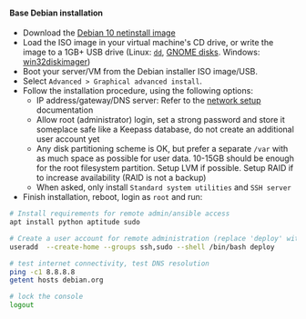 #### Base Debian installation

- Download the [Debian 10 netinstall image](https://cdimage.debian.org/debian-cd/current/amd64/iso-cd/debian-10.1.0-amd64-netinst.iso)
- Load the ISO image in your virtual machine's CD drive, or write the image to a 1GB+ USB drive (Linux: [`dd`](https://wiki.archlinux.org/index.php/USB_flash_installation_media#In_GNU.2FLinux), [GNOME disks](https://www.techrepublic.com/article/how-to-create-disk-images-using-gnome-disk/). Windows: [win32diskimager](http://sourceforge.net/projects/win32diskimager/))
- Boot your server/VM from the Debian installer ISO image/USB.
- Select `Advanced > Graphical advanced install`.
- Follow the installation procedure, using the following options:
  - IP address/gateway/DNS server: Refer to the [network setup](network.md) documentation
  - Allow root (administrator) login, set a strong password and store it someplace safe like a Keepass database, do not create an additional user account yet
  - Any disk partitioning scheme is OK, but prefer a separate `/var` with as much space as possible for user data. 10-15GB should be enough for the root filesystem partition. Setup LVM if possible. Setup RAID if to increase availability (RAID is not a backup)
  - When asked, only install `Standard system utilities` and `SSH server`
- Finish installation, reboot, login as `root` and run:

```bash
# Install requirements for remote admin/ansible access
apt install python aptitude sudo

# Create a user account for remote administration (replace 'deploy' with the desired account name)
useradd  --create-home --groups ssh,sudo --shell /bin/bash deploy

# test internet connectivity, test DNS resolution
ping -c1 8.8.8.8
getent hosts debian.org

# lock the console
logout
```
